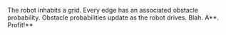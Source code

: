 The robot inhabits a grid. Every edge has an associated obstacle probability. Obstacle probabilities update as the robot drives. Blah. A**. Profit!**




